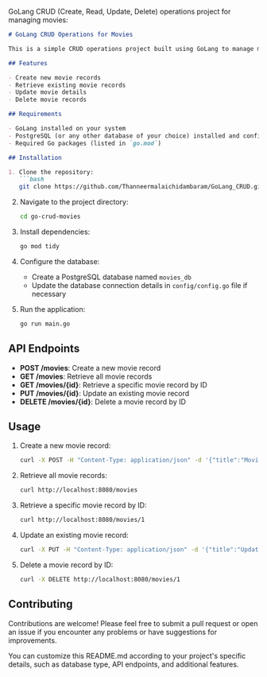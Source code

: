 GoLang CRUD (Create, Read, Update, Delete) operations project for managing movies:

```markdown
# GoLang CRUD Operations for Movies

This is a simple CRUD operations project built using GoLang to manage movies. It provides functionalities to create, read, update, and delete movie records from a database.

## Features

- Create new movie records
- Retrieve existing movie records
- Update movie details
- Delete movie records

## Requirements

- GoLang installed on your system
- PostgreSQL (or any other database of your choice) installed and configured
- Required Go packages (listed in `go.mod`)

## Installation

1. Clone the repository:
   ```bash
   git clone https://github.com/Thanneermalaichidambaram/GoLang_CRUD.git
   ```

2. Navigate to the project directory:
   ```bash
   cd go-crud-movies
   ```

3. Install dependencies:
   ```bash
   go mod tidy
   ```

4. Configure the database:
   - Create a PostgreSQL database named `movies_db`
   - Update the database connection details in `config/config.go` file if necessary

5. Run the application:
   ```bash
   go run main.go
   ```

## API Endpoints

- **POST /movies**: Create a new movie record
- **GET /movies**: Retrieve all movie records
- **GET /movies/{id}**: Retrieve a specific movie record by ID
- **PUT /movies/{id}**: Update an existing movie record
- **DELETE /movies/{id}**: Delete a movie record by ID

## Usage

1. Create a new movie record:
   ```bash
   curl -X POST -H "Content-Type: application/json" -d '{"title":"Movie Title", "director":"Director Name", "year":2022}' http://localhost:8080/movies
   ```

2. Retrieve all movie records:
   ```bash
   curl http://localhost:8080/movies
   ```

3. Retrieve a specific movie record by ID:
   ```bash
   curl http://localhost:8080/movies/1
   ```

4. Update an existing movie record:
   ```bash
   curl -X PUT -H "Content-Type: application/json" -d '{"title":"Updated Title", "director":"Updated Director", "year":2023}' http://localhost:8080/movies/1
   ```

5. Delete a movie record by ID:
   ```bash
   curl -X DELETE http://localhost:8080/movies/1
   ```

## Contributing

Contributions are welcome! Please feel free to submit a pull request or open an issue if you encounter any problems or have suggestions for improvements.


You can customize this README.md according to your project's specific details, such as database type, API endpoints, and additional features.
